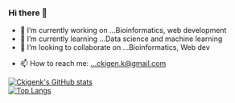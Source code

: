 ### Hi there 👋

  
<!-- **ckigenk/ckigenk** is a ✨ _special_ ✨ repository because its `README.md` (this file) appears on your GitHub profile. -->

<!-- Here are some ideas to get you started: -->

- 🔭 I’m currently working on ...Bioinformatics, web development
- 🌱 I’m currently learning ...Data science and machine learning
- 👯 I’m looking to collaborate on ...Bioinformatics, Web dev 
<!-- - 🤔 I’m looking for help with ... -->
<!-- - 💬 Ask me about ... -->
- 📫 How to reach me: ...ckigen.k@gmail.com
<!-- - 😄 Pronouns: ... -->
<!-- - ⚡ Fun fact: ... -->


[![Ckigenk's GitHub stats](https://github-readme-stats.vercel.app/api?username=ckigenk)](https://github.com/ckigenk/github-readme-stats)\
[![Top Langs](https://github-readme-stats.vercel.app/api/top-langs/?username=ckigenk&exclude_repo=github-readme-stats,ckigenk.github.io&layout=compact)](https://github.com/ckigenk/github-readme-stats)
